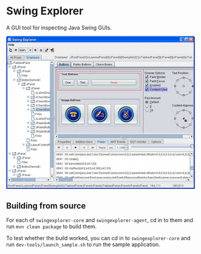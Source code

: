 Swing Explorer
======================

A GUI tool for inspecting Java Swing GUIs.

![Swing Explorer](docs/swing_explorer_swing_set.jpg)


##  Building from source

For each of `swingexplorer-core` and `swingexplorer-agent`, cd in to them and run `mvn clean package` to build them.

To test whether the build worked, you can cd in to `swingexplorer-core` and run `dev-tools/launch_sample.sh` to run the sample application.
